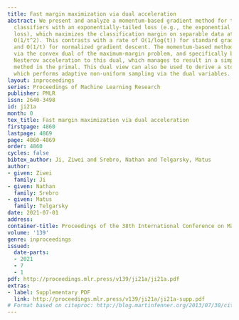 ```yaml
---
title: Fast margin maximization via dual acceleration
abstract: We present and analyze a momentum-based gradient method for training linear
  classifiers with an exponentially-tailed loss (e.g., the exponential or logistic
  loss), which maximizes the classification margin on separable data at a rate of
  O(1/t^2). This contrasts with a rate of O(1/log(t)) for standard gradient descent,
  and O(1/t) for normalized gradient descent. The momentum-based method is derived
  via the convex dual of the maximum-margin problem, and specifically by applying
  Nesterov acceleration to this dual, which manages to result in a simple and intuitive
  method in the primal. This dual view can also be used to derive a stochastic variant,
  which performs adaptive non-uniform sampling via the dual variables.
layout: inproceedings
series: Proceedings of Machine Learning Research
publisher: PMLR
issn: 2640-3498
id: ji21a
month: 0
tex_title: Fast margin maximization via dual acceleration
firstpage: 4860
lastpage: 4869
page: 4860-4869
order: 4860
cycles: false
bibtex_author: Ji, Ziwei and Srebro, Nathan and Telgarsky, Matus
author:
- given: Ziwei
  family: Ji
- given: Nathan
  family: Srebro
- given: Matus
  family: Telgarsky
date: 2021-07-01
address:
container-title: Proceedings of the 38th International Conference on Machine Learning
volume: '139'
genre: inproceedings
issued:
  date-parts:
  - 2021
  - 7
  - 1
pdf: http://proceedings.mlr.press/v139/ji21a/ji21a.pdf
extras:
- label: Supplementary PDF
  link: http://proceedings.mlr.press/v139/ji21a/ji21a-supp.pdf
# Format based on citeproc: http://blog.martinfenner.org/2013/07/30/citeproc-yaml-for-bibliographies/
---
```

